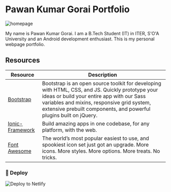 # Pawan Kumar Gorai Portfolio

![homepage](https://github.com/diogenesdauster/Portfolio/blob/update-readme/screenshots/homepage.png)

My name is Pawan Kumar Gorai. I am a B.Tech Student (IT) in ITER, S'O'A University and an Android development enthusiast. This is my personal webpage portfolio.

## Resources

| Resource                                                                        | Description                                                                                                                                                                                  |
| -------------------------------------------------------------------------------- | -------------------------------------------------------------------------------------------------------------------------------------------------------------------------------------------- |
| [Bootstrap](https://getbootstrap.com)         | Bootstrap is an open source toolkit for developing with HTML, CSS, and JS. Quickly prototype your ideas or build your entire app with our Sass variables and mixins, responsive grid system, extensive prebuilt components, and powerful plugins built on jQuery.                                                                |
| [Ionic-Framework](https://ionicframework.com/) | Build amazing apps in one codebase, for any platform, with the web.|
| [Font Awesome](https://fontawesome.com/) | The world’s most popular easiest to use, and spookiest icon set just got an upgrade. More icons. More styles. More options. More treats. No tricks.|


### 💫 Deploy

![Deploy to Netlify](https://www.netlify.com/img/deploy/button.svg)
